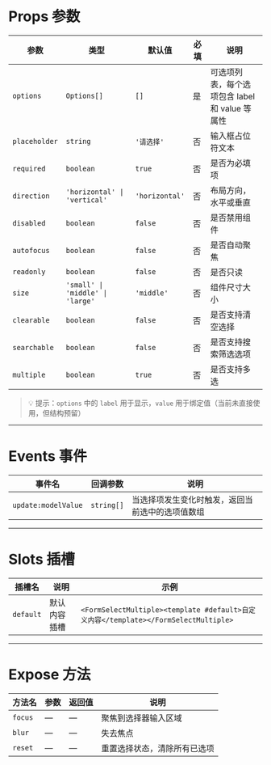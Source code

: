# Props 参数

| 参数         | 类型                                                          | 默认值         | 必填 | 说明        |
|------------|-------------------------------------------------------------|-------------|----|-----------|
| `options`  | `Options[]`                                                 | `[]`        | 是  | 可选项列表，每个选项包含 label 和 value 等属性 |
| `placeholder` | `string`                                                  | `'请选择'`  | 否  | 输入框占位符文本 |
| `required` | `boolean`                                                   | `true`      | 否  | 是否为必填项 |
| `direction` | `'horizontal' \| 'vertical'`                              | `'horizontal'` | 否  | 布局方向，水平或垂直 |
| `disabled` | `boolean`                                                   | `false`     | 否  | 是否禁用组件 |
| `autofocus` | `boolean`                                                  | `false`     | 否  | 是否自动聚焦 |
| `readonly` | `boolean`                                                   | `false`     | 否  | 是否只读 |
| `size`     | `'small' \| 'middle' \| 'large'`                            | `'middle'`  | 否  | 组件尺寸大小 |
| `clearable` | `boolean`                                                  | `false`     | 否  | 是否支持清空选择 |
| `searchable` | `boolean`                                                | `false`     | 否  | 是否支持搜索筛选选项 |
| `multiple` | `boolean`                                                   | `true`      | 否  | 是否支持多选 |

> 💡 提示：`options` 中的 `label` 用于显示，`value` 用于绑定值（当前未直接使用，但结构预留）

---

# Events 事件

| 事件名       | 回调参数     | 说明                     |
|------------|------------|------------------------|
| `update:modelValue` | `string[]` | 当选择项发生变化时触发，返回当前选中的选项值数组 |

---

# Slots 插槽

| 插槽名       | 说明      | 示例                                            |
|-----------|---------|-----------------------------------------------|
| `default` | 默认内容插槽  | `<FormSelectMultiple><template #default>自定义内容</template></FormSelectMultiple>` |

---

# Expose 方法

| 方法名       | 参数 | 返回值 | 说明   |
|-----------|----|-----|------|
| `focus`   | —  | —   | 聚焦到选择器输入区域 |
| `blur`    | —  | —   | 失去焦点 |
| `reset`   | —  | —   | 重置选择状态，清除所有已选项 |
